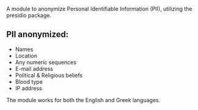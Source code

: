 A module to anonymize Personal Identifiable Information (PII), utilizing the presidio package.

## PII anonymized:
- Names
- Location
- Any numeric sequences
- E-mail address
- Political & Religious beliefs
- Blood type
- IP address

The module works for both the English and Greek languages. 